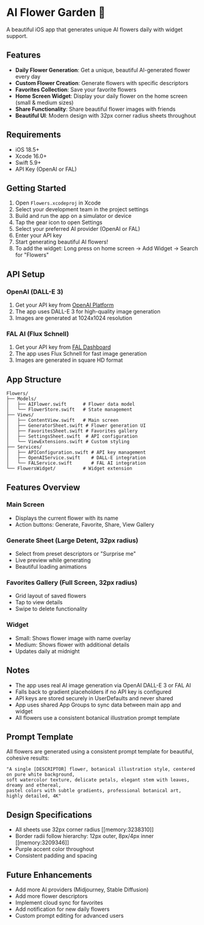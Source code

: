 # AI Flower Garden 🌸

A beautiful iOS app that generates unique AI flowers daily with widget support.

## Features

- **Daily Flower Generation**: Get a unique, beautiful AI-generated flower every day
- **Custom Flower Creation**: Generate flowers with specific descriptors
- **Favorites Collection**: Save your favorite flowers
- **Home Screen Widget**: Display your daily flower on the home screen (small & medium sizes)
- **Share Functionality**: Share beautiful flower images with friends
- **Beautiful UI**: Modern design with 32px corner radius sheets throughout

## Requirements

- iOS 18.5+
- Xcode 16.0+
- Swift 5.9+
- API Key (OpenAI or FAL)

## Getting Started

1. Open `Flowers.xcodeproj` in Xcode
2. Select your development team in the project settings
3. Build and run the app on a simulator or device
4. Tap the gear icon to open Settings
5. Select your preferred AI provider (OpenAI or FAL)
6. Enter your API key
7. Start generating beautiful AI flowers!
8. To add the widget: Long press on home screen → Add Widget → Search for "Flowers"

## API Setup

### OpenAI (DALL-E 3)
1. Get your API key from [OpenAI Platform](https://platform.openai.com/api-keys)
2. The app uses DALL-E 3 for high-quality image generation
3. Images are generated at 1024x1024 resolution

### FAL AI (Flux Schnell)
1. Get your API key from [FAL Dashboard](https://fal.ai/dashboard/keys)
2. The app uses Flux Schnell for fast image generation
3. Images are generated in square HD format

## App Structure

```
Flowers/
├── Models/
│   ├── AIFlower.swift      # Flower data model
│   └── FlowerStore.swift   # State management
├── Views/
│   ├── ContentView.swift   # Main screen
│   ├── GeneratorSheet.swift # Flower generation UI
│   ├── FavoritesSheet.swift # Favorites gallery
│   ├── SettingsSheet.swift  # API configuration
│   └── ViewExtensions.swift # Custom styling
├── Services/
│   ├── APIConfiguration.swift # API key management
│   ├── OpenAIService.swift    # DALL-E integration
│   └── FALService.swift       # FAL AI integration
└── FlowersWidget/          # Widget extension
```

## Features Overview

### Main Screen
- Displays the current flower with its name
- Action buttons: Generate, Favorite, Share, View Gallery

### Generate Sheet (Large Detent, 32px radius)
- Select from preset descriptors or "Surprise me"
- Live preview while generating
- Beautiful loading animations

### Favorites Gallery (Full Screen, 32px radius)
- Grid layout of saved flowers
- Tap to view details
- Swipe to delete functionality

### Widget
- Small: Shows flower image with name overlay
- Medium: Shows flower with additional details
- Updates daily at midnight

## Notes

- The app uses real AI image generation via OpenAI DALL-E 3 or FAL AI
- Falls back to gradient placeholders if no API key is configured
- API keys are stored securely in UserDefaults and never shared
- App uses shared App Groups to sync data between main app and widget
- All flowers use a consistent botanical illustration prompt template

## Prompt Template

All flowers are generated using a consistent prompt template for beautiful, cohesive results:
```
"A single [DESCRIPTOR] flower, botanical illustration style, centered on pure white background, 
soft watercolor texture, delicate petals, elegant stem with leaves, dreamy and ethereal, 
pastel colors with subtle gradients, professional botanical art, highly detailed, 4K"
```

## Design Specifications

- All sheets use 32px corner radius [[memory:3238310]]
- Border radii follow hierarchy: 12px outer, 8px/4px inner [[memory:3209346]]
- Purple accent color throughout
- Consistent padding and spacing

## Future Enhancements

- Add more AI providers (Midjourney, Stable Diffusion)
- Add more flower descriptors
- Implement cloud sync for favorites
- Add notification for new daily flowers
- Custom prompt editing for advanced users 